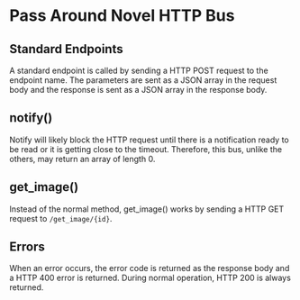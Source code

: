 # Pass Around Novel HTTP Bus

## Standard Endpoints

A standard endpoint is called by sending a HTTP POST request to the endpoint name.
The parameters are sent as a JSON array in the request body and the response is sent as a JSON array in the response body.

## notify()

Notify will likely block the HTTP request until there is a notification ready to be read or it is getting close to the timeout.
Therefore, this bus, unlike the others, may return an array of length 0.

## get_image()

Instead of the normal method, get_image() works by sending a HTTP GET request to `/get_image/{id}`.

## Errors

When an error occurs, the error code is returned as the response body and a HTTP 400 error is returned.
During normal operation, HTTP 200 is always returned.

